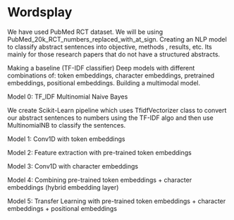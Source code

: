 # Wordsplay

We have used PubMed RCT dataset.
We will be using PubMed_20k_RCT_numbers_replaced_with_at_sign.
Creating an NLP model to classify abstract sentences into objective, methods , results, etc. Its mainly for those research papers that do not have a structured abstracts.

Making a baseline (TF-IDF classifier)
Deep models with different combinations of: token embeddings, character embeddings, pretrained embeddings, positional embeddings.
Building a multimodal model.

Model 0: TF_IDF Multinomial Naive Bayes

We create Scikit-Learn pipeline which uses TfidfVectorizer class to convert our abstract sentences to numbers using the TF-IDF algo and then use MultinomialNB to classify the sentences.

Model 1: Conv1D with token embeddings



Model 2: Feature extraction with pre-trained token embeddings

Model 3: Conv1D with character embeddings

Model 4: Combining pre-trained token embeddings + character embeddings (hybrid embedding layer)

Model 5: Transfer Learning with pre-trained token embeddings + character embeddings + positional embeddings

